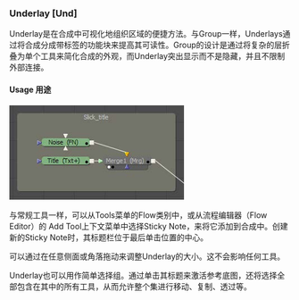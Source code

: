 ### Underlay [Und]

Underlay是在合成中可视化地组织区域的便捷方法。与Group一样，Underlays通过将合成分成带标签的功能块来提高其可读性。Group的设计是通过将复杂的层折叠为单个工具来简化合成的外观，而Underlay突出显示而不是隐藏，并且不限制外部连接。

#### Usage 用途

![Und_Usage](images\Und_Usage.jpg)

与常规工具一样，可以从Tools菜单的Flow类别中，或从流程编辑器（Flow Editor）的 Add Tool上下文菜单中选择Sticky Note，来将它添加到合成中。创建新的Sticky Note时，其标题栏位于最后单击位置的中心。

可以通过在任意侧面或角落拖动来调整Underlay的大小。这不会影响任何工具。

Underlay也可以用作简单选择组。通过单击其标题来激活参考底图，还将选择全部包含在其中的所有工具，从而允许整个集进行移动、复制、透过等。